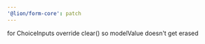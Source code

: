```yaml
---
'@lion/form-core': patch
---
```


for ChoiceInputs override clear() so modelValue doesn't get erased
